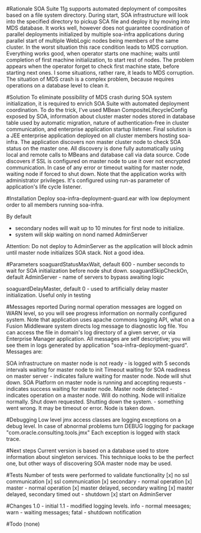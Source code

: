 #Rationale
SOA Suite 11g supports automated deployment of composites based on a file system directory. During start, SOA infrastructure will look into the specified directory to pickup SCA file and deploy it by moving into MDS database. It works well, however does not guarantee coordination of parallel deployments initialized by multiple soa-infra applications during parallel start of multiple WebLogic nodes being members of the same cluster. In the worst situation this race condition leads to MDS corruption. Everything works good, when operator starts one machine; waits until completion of first machine initialization, to start rest of nodes. The problem appears when the operator forget to check first machine state, before starting next ones. I some situations, rather rare, it leads to MDS corruption. The situation of MDS crash is a complex problem, because requires operations on a database level to clean it. 

#Solution
To eliminate possibility of MDS crash during SOA system initialization, it is required to enrich SOA Suite with automated deployment coordination. To do the trick, I've used MBean CompositeLifecycleConfig exposed by SOA, information about cluster master nodes stored in database table used by automatic migration, nature of authentication-free in cluster communication, and enterprise application startup listener. Final solution is a JEE enterprise application deployed on all cluster members hosting soa-infra. The application discovers non master cluster node to check SOA status on the master one. All discovery is done fully automatically using local and remote calls to MBeans and database call via data source. Code discovers if SSL is configured on master node to use it over not encrypted communication. In case of any error or timeout waiting for master node, waiting node if forced to shut down. Note that the application works with administrator privileges. It's configured using run-as parameter of application's life cycle listener.

#Installation
Deploy soa-infra-deployment-guard.ear with low deployment order to all members running soa-infra. 

By default 
- secondary nodes will wait up to 10 minutes for first node to initialize. 
- system will skip waiting on nond named AdminServer

Attention: Do not deploy to AdminServer as the application will block admin until master node initializes SOA stack. Not a good idea.

#Parameters
soaguardStatusMaxWait, default 600 - number seconds to wait for SOA initialization before node shut down.
soaguardSkipCheckOn, default AdminServer - name of servers to bypass awaiting logic

soaguardDelayMaster, default 0 - used to artificially delay master initialization. Useful only in testing 

#Messages reported
During normal operation messages are logged on WARN level, so you will see progress information on normally configured system. Note that application uses apache commons logging API, what on a Fusion Middleware system directs log message to diagnostic log file. You can access the file in domain's log directory of a given server, or via Enterprise Manager application. All messages are self descriptive; you will see them in logs generated by application "soa-infra-deployment-guard". Messages are:

SOA infrastructure on master node is not ready - is logged with 5 seconds intervals waiting for master node to init
Timeout waiting for SOA readiness on master server - indicates failure waiting for master node. Node will shut down.
SOA Platform on master node is running and accepting requests - indicates success waiting for master node. 
Master node detected - indicates operation on a master node. Will do nothing. Node will initialize normally.
Shut down requested. Shutting down the system.  - something went wrong. It may be timeout or error. Node is taken down.

#Debugging
Low level jmx access classes are logging exceptions on a debug level. In case of abnormal problems turn DEBUG logging for package "com.oracle.consulting.tools.jmx" Each exception is logged with stack trace.

#Next steps
Current version is based on a database used to store information about singleton services. This technique looks to be the perfect one, but other ways of discovering SOA master node may be used.

#Tests
Number of tests were performed to validate functionality
[x] no ssl communication
[x] ssl communication
[x] secondary - normal operation
[x] master - normal operation
[x] master delayed, secondary waiting 
[x] master delayed, secondary timed out - shutdown
[x] start on AdminServer

#Changes
1.0 - initial
1.1 - modified logging levels. info - normal meesages; warn - waiting messages; fatal - shutdown notification

#Todo
(none)
